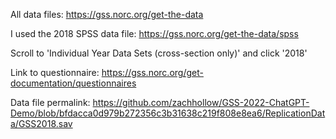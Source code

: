 All data files: https://gss.norc.org/get-the-data

I used the 2018 SPSS data file: https://gss.norc.org/get-the-data/spss 

Scroll to 'Individual Year Data Sets (cross-section only)' and click '2018'

Link to questionnaire: 
https://gss.norc.org/get-documentation/questionnaires

Data file permalink: https://github.com/zachhollow/GSS-2022-ChatGPT-Demo/blob/bfdacca0d979b272356c3b31638c219f808e8ea6/ReplicationData/GSS2018.sav
